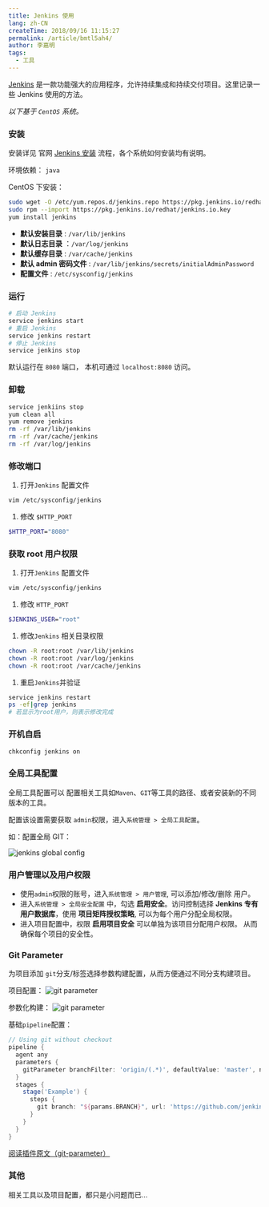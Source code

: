 ```yaml
---
title: Jenkins 使用
lang: zh-CN
createTime: 2018/09/16 11:15:27
permalink: /article/bmtl5ah4/
author: 李嘉明
tags:
  - 工具
---
```


[Jenkins](https://jenkins.io/) 是一款功能强大的应用程序，允许持续集成和持续交付项目。这里记录一些 Jenkins 使用的方法。

<!-- more -->

_以下基于 `CentOS` 系统。_

### 安装

安装详见 官网 [Jenkins 安装](https://jenkins.io/download/) 流程，各个系统如何安装均有说明。

环境依赖： `java`

CentOS 下安装：

```bash
sudo wget -O /etc/yum.repos.d/jenkins.repo https://pkg.jenkins.io/redhat/jenkins.repo
sudo rpm --import https://pkg.jenkins.io/redhat/jenkins.io.key
yum install jenkins
```

- **默认安装目录** : `/var/lib/jenkins`
- **默认日志目录** ：`/var/log/jenkins`
- **默认缓存目录** : `/var/cache/jenkins`
- **默认 admin 密码文件** : `/var/lib/jenkins/secrets/initialAdminPassword`
- **配置文件** : `/etc/sysconfig/jenkins`

### 运行

```bash
# 启动 Jenkins
service jenkins start
# 重启 Jenkins
service jenkins restart
# 停止 Jenkins
service jenkins stop
```

默认运行在 `8080` 端口， 本机可通过 `localhost:8080` 访问。

### 卸载

```bash
service jenkiins stop
yum clean all
yum remove jenkins
rm -rf /var/lib/jenkins
rm -rf /var/cache/jenkins
rm -rf /var/log/jenkins
```

### 修改端口

1. 打开`Jenkins` 配置文件

```bash
vim /etc/sysconfig/jenkins
```

1. 修改 `$HTTP_PORT`

```bash
$HTTP_PORT="8080"
```

### 获取 root 用户权限

1. 打开`Jenkins` 配置文件

```bash
vim /etc/sysconfig/jenkins
```

1. 修改 `HTTP_PORT`

```bash
$JENKINS_USER="root"
```

1. 修改`Jenkins` 相关目录权限

```bash
chown -R root:root /var/lib/jenkins
chown -R root:root /var/log/jenkins
chown -R root:root /var/cache/jenkins
```

1. 重启`Jenkins`并验证

```bash
service jenkins restart
ps -ef|grep jenkins
# 若显示为root用户，则表示修改完成
```

### 开机自启

```bash
chkconfig jenkins on
```

### 全局工具配置

全局工具配置可以 配置相关工具如`Maven`、`GIT`等工具的路径、或者安装新的不同版本的工具。

配置该设置需要获取 `admin`权限，进入`系统管理 > 全局工具配置`。

如：配置全局 GIT：

![jenkins global config](/images/jenkins_globalconfig.png)

### 用户管理以及用户权限

- 使用`admin`权限的账号，进入`系统管理 > 用户管理`, 可以添加/修改/删除 用户。
- 进入`系统管理 > 全局安全配置` 中，勾选 **启用安全**。访问控制选择 **Jenkins 专有用户数据库**，使用 **项目矩阵授权策略**, 可以为每个用户分配全局权限。
- 进入项目配置中，权限 **启用项目安全** 可以单独为该项目分配用户权限。 从而确保每个项目的安全性。

### Git Parameter

为项目添加 `git`分支/标签选择参数构建配置，从而方便通过不同分支构建项目。

项目配置：
![git parameter](https://wiki.jenkins-ci.org/download/attachments/58917601/image2018-9-20_22-0-7.png?version=1&modificationDate=1537473611000&api=v2)

参数化构建：
![git parameter](https://wiki.jenkins-ci.org/download/attachments/58917601/image2018-9-20_22-2-47.png?version=1&modificationDate=1537473769000&api=v2)

基础`pipeline`配置：

```groovy
// Using git without checkout
pipeline {
  agent any
  parameters {
    gitParameter branchFilter: 'origin/(.*)', defaultValue: 'master', name: 'BRANCH', type: 'PT_BRANCH'
  }
  stages {
    stage('Example') {
      steps {
        git branch: "${params.BRANCH}", url: 'https://github.com/jenkinsci/git-parameter-plugin.git'
      }
    }
  }
}
```

[阅读插件原文（git-parameter）](https://plugins.jenkins.io/git-parameter)

### 其他

相关工具以及项目配置，都只是小问题而已...
